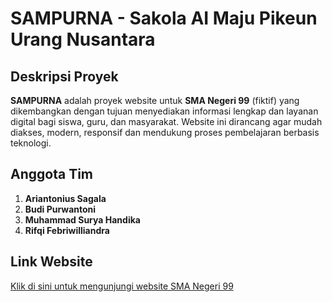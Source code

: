 # SAMPURNA - Sakola AI Maju Pikeun Urang Nusantara

## Deskripsi Proyek
**SAMPURNA** adalah proyek website untuk **SMA Negeri 99** (fiktif) yang dikembangkan dengan tujuan menyediakan informasi lengkap dan layanan digital bagi siswa, guru, dan masyarakat. Website ini dirancang agar mudah diakses, modern, responsif dan mendukung proses pembelajaran berbasis teknologi.

## Anggota Tim
1. **Ariantonius Sagala**
2. **Budi Purwantoni**
3. **Muhammad Surya Handika**
4. **Rifqi Febriwilliandra**

## Link Website
[Klik di sini untuk mengunjungi website SMA Negeri 99](http://202.150.157.30:5555/profile/index.php)
